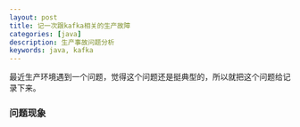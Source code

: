 ```yaml
---
layout: post
title: 记一次跟kafka相关的生产故障
categories: [java]
description: 生产事故问题分析
keywords: java, kafka
---
```


最近生产环境遇到一个问题，觉得这个问题还是挺典型的，所以就把这个问题给记录下来。

### 问题现象
